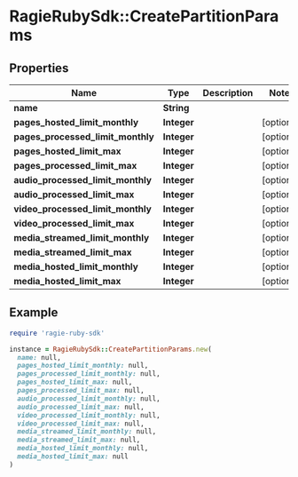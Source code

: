 # RagieRubySdk::CreatePartitionParams

## Properties

| Name | Type | Description | Notes |
| ---- | ---- | ----------- | ----- |
| **name** | **String** |  |  |
| **pages_hosted_limit_monthly** | **Integer** |  | [optional] |
| **pages_processed_limit_monthly** | **Integer** |  | [optional] |
| **pages_hosted_limit_max** | **Integer** |  | [optional] |
| **pages_processed_limit_max** | **Integer** |  | [optional] |
| **audio_processed_limit_monthly** | **Integer** |  | [optional] |
| **audio_processed_limit_max** | **Integer** |  | [optional] |
| **video_processed_limit_monthly** | **Integer** |  | [optional] |
| **video_processed_limit_max** | **Integer** |  | [optional] |
| **media_streamed_limit_monthly** | **Integer** |  | [optional] |
| **media_streamed_limit_max** | **Integer** |  | [optional] |
| **media_hosted_limit_monthly** | **Integer** |  | [optional] |
| **media_hosted_limit_max** | **Integer** |  | [optional] |

## Example

```ruby
require 'ragie-ruby-sdk'

instance = RagieRubySdk::CreatePartitionParams.new(
  name: null,
  pages_hosted_limit_monthly: null,
  pages_processed_limit_monthly: null,
  pages_hosted_limit_max: null,
  pages_processed_limit_max: null,
  audio_processed_limit_monthly: null,
  audio_processed_limit_max: null,
  video_processed_limit_monthly: null,
  video_processed_limit_max: null,
  media_streamed_limit_monthly: null,
  media_streamed_limit_max: null,
  media_hosted_limit_monthly: null,
  media_hosted_limit_max: null
)
```

